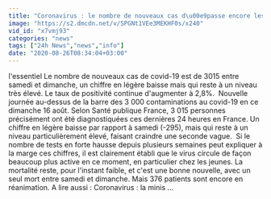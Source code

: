 ```yaml
---
title: "Coronavirus : le nombre de nouveaux cas d\u00e9passe encore les 3 000 ce dimanche"
image: "https://s2.dmcdn.net/v/SPGNt1VEe3MEKHF0s/x240"
vid_id: "x7vmj93"
categories: "news"
tags: ["24h News","news","info"]
date: "2020-08-26T08:34:04+03:00"
---
```

l'essentiel   Le nombre de nouveaux cas de covid-19 est de 3015 entre samedi et dimanche, un chiffre en légère baisse mais qui reste à un niveau très élevé. Le taux de positivité continue d'augmenter à 2,8%.    Nouvelle journée au-dessus de la barre des 3 000 contaminations au covid-19 en ce dimanche 16 août. Selon Santé publique France, 3 015 personnes précisément ont été diagnostiquées ces dernières 24 heures en France. Un chiffre en légère baisse par rapport à samedi (-295), mais qui reste à un niveau particulièrement élevé, faisant craindre une seconde vague.   Si le nombre de tests en forte hausse depuis plusieurs semaines peut expliquer à la marge ces chiffres, il est clairement établi que le virus circule de façon beaucoup plus active en ce moment, en particulier chez les jeunes. La mortalité reste, pour l'instant faible, et c'est une bonne nouvelle, avec un seul mort entre samedi et dimanche. Mais 376 patients sont encore en réanimation.  A lire aussi :   Coronavirus : la minis ...

